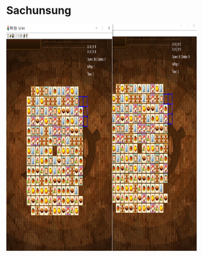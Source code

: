 # Sachunsung

<p align=center>
<img src="https://github.com/MinBang/Sachunsung/blob/master/image/sa1.png" width=800 height=600>
</p>
